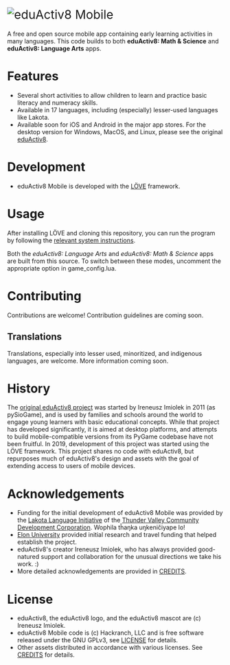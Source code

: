 <h1 style="font-weight:normal">
    <img src=https://user-images.githubusercontent.com/254471/67097412-0ef08200-f188-11e9-96a7-cbd69107d268.png alt="eduActiv8"> Mobile
  </h1>

A free and open source mobile app containing early learning activities in many languages. This code builds to both **eduActiv8: Math & Science** and **eduActiv8: Language Arts** apps.

Features
========
* Several short activities to allow children to learn and practice basic literacy and numeracy skills.
* Available in 17 languages, including (especially) lesser-used languages like Lakota.
* Available soon for iOS and Android in the major app stores. For the desktop version for Windows, MacOS, and Linux, please see the original [eduActiv8](https://eduactiv8.org).

Development
============
* eduActiv8 Mobile is developed with the [LÖVE](https://love2d.org) framework.

Usage
=====
After installing LÖVE and cloning this repository, you can run the program by following the [relevant system instructions](https://love2d.org/wiki/Getting_Started).

Both the *eduActiv8: Language Arts* and *eduActiv8: Math & Science* apps are built from this source. To switch between these modes, uncomment the appropriate option in game_config.lua.

Contributing
============
Contributions are welcome! Contribution guidelines are coming soon.

Translations
------------
Translations, especially into lesser used, minoritized, and indigenous languages, are welcome. More information coming soon.

History
=======
The [original eduActiv8 project](https://eduactiv8.org) was started by Ireneusz Imiolek in 2011 (as pySioGame), and is used by families and schools around the world to engage young learners with basic educational concepts. While that project has developed significantly, it is aimed at desktop platforms, and attempts to build mobile-compatible versions from its PyGame codebase have not been fruitful. In 2019, development of this project was started using the LÖVE framework. This project shares no code with eduActiv8, but repurposes much of eduActiv8's design and assets with the goal of extending access to users of mobile devices.

Acknowledgements
================
* Funding for the initial development of eduActiv8 Mobile was provided by the [Lakota Language Initiative](https://thundervalley.org/live-rez/our-programs/lakota-language) of the [Thunder Valley Community Development Corporation](https://thundervalley.org/). Wophila tȟaŋka uŋkeničiyape lo!
* [Elon University](https://elon.edu) provided initial research and travel funding that helped establish the project.
* eduActiv8's creator Ireneusz Imiolek, who has always provided good-natured support and collaboration for the unusual directions we take his work. :)
* More detailed acknowledgements are provided in [CREDITS](CREDITS.md).

License
=======

* eduActiv8, the eduActiv8 logo, and the eduActiv8 mascot are (c) Ireneusz Imiolek.
* eduActiv8 Mobile code is (c) Hackranch, LLC and is free software released under the GNU GPLv3, see [LICENSE](LICENSE) for details.
* Other assets distributed in accordance with various licenses. See [CREDITS](CREDITS.md) for details.

